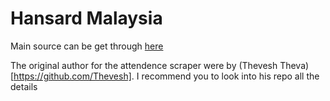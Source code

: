 # Hansard Malaysia
 
Main source can be get through [here](https://www.parlimen.gov.my/hansard-dewan-rakyat.html?uweb=dr&arkib=yes)

The original author for the attendence scraper were by (Thevesh Theva)[https://github.com/Thevesh]. I recommend you to look into his repo all the details
